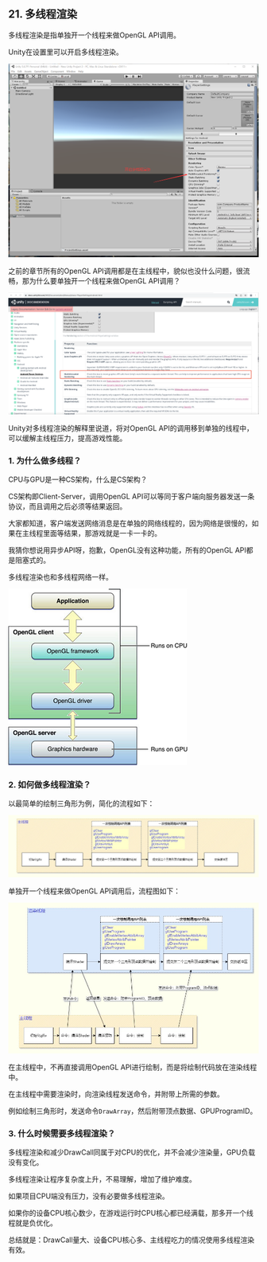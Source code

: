 ﻿## 21. 多线程渲染

多线程渲染是指单独开一个线程来做OpenGL API调用。

Unity在设置里可以开启多线程渲染。

![](../../imgs/multithread_render/multithread_render/unity_multithread_render.png)

之前的章节所有的OpenGL API调用都是在主线程中，貌似也没什么问题，很流畅，那为什么要单独开一个线程来做OpenGL API调用？

![](../../imgs/multithread_render/multithread_render/unity_multithread_render_doc.png)

Unity对多线程渲染的解释里说道，将对OpenGL API的调用移到单独的线程中，可以缓解主线程压力，提高游戏性能。

### 1. 为什么做多线程？

CPU与GPU是一种CS架构，什么是CS架构？

CS架构即Client-Server，调用OpenGL API可以等同于客户端向服务器发送一条协议，而且调用之后必须等结果返回。

大家都知道，客户端发送网络消息是在单独的网络线程的，因为网络是很慢的，如果在主线程里面等结果，那游戏就是一卡一卡的。

我猜你想说用异步API呀，抱歉，OpenGL没有这种功能，所有的OpenGL API都是阻塞式的。

多线程渲染也和多线程网络一样。

![](../../imgs/multithread_render/multithread_render/opengl_client_server_model.jpg)

### 2. 如何做多线程渲染？

以最简单的绘制三角形为例，简化的流程如下：

![](../../imgs/multithread_render/multithread_render/mainthread_render.jpg)


单独开一个线程来做OpenGL API调用后，流程图如下：

![](../../imgs/multithread_render/multithread_render/multithread_render.jpg)

在主线程中，不再直接调用OpenGL API进行绘制，而是将绘制代码放在渲染线程中。

在主线程中需要渲染时，向渲染线程发送命令，并附带上所需的参数。

例如绘制三角形时，发送命令`DrawArray`，然后附带顶点数据、GPUProgramID。

### 3. 什么时候需要多线程渲染？

多线程渲染和减少DrawCall同属于对CPU的优化，并不会减少渲染量，GPU负载没有变化。

多线程渲染让程序复杂度上升，不易理解，增加了维护难度。

如果项目CPU端没有压力，没有必要做多线程渲染。

如果你的设备CPU核心数少，在游戏运行时CPU核心都已经满载，那多开一个线程就是负优化。

总结就是：DrawCall量大、设备CPU核心多、主线程吃力的情况使用多线程渲染有效。